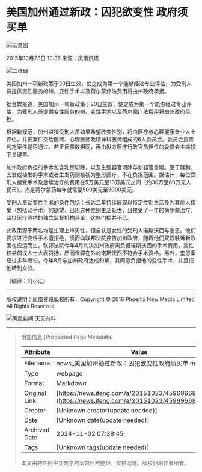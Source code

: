 # 美国加州通过新政：囚犯欲变性 政府须买单

![示意图](https://dolphin.deliver.ifeng.com/c?z=ifeng&la=0&si=2&ci=23&cg=22&c=29&or=232&l=728&bg=728&b=726&u=https://y0.ifengimg.com/34c4a1d78882290c/2012/0528/1x1.gif)

2015年10月23日 10:35 来源：凤凰资讯

![二维码](http://h2.ifengimg.com/0f56ee67a4c375c2/2013/1106/indeccode.png)

美国加州一项新政策于20日生效，使之成为第一个能够经过专业评估，为受刑人员提供变性服务的州。变性手术以及荷尔蒙疗法费用将由州政府承担。

据台媒报道，美国加州一项新政策于20日生效，使之成为第一个能够经过专业评估，为受刑人员提供变性服务的州。变性手术以及荷尔蒙疗法费用将由州政府承担。

根据新规范，加州监狱受刑人员如果希望改变性别，将由医疗与心理健康专业人士评估，并把案件交给医师、心理医师及精神科医师组成的6人委员会。委员会投票判定案件是否通过。若正反票数相同，再由狱方医疗行政官员担任的委员会主席投下关键票。

加州政府负担的手术包含乳房切除，以及生殖器官切除与新器官重建。至于隆胸、去发或植发的手术或者生发药则被视为整形医疗，不在负担范围。据估计，每位受刑人接受手术及后续治疗的费用在5万美元至10万美元之间（约30万至60万元人民币）。光是荷尔蒙药每年就需要500美元至3000美元。

受刑人员动变性手术的条件包括：长达二年持续展现以特定性别生活及为其他人接受（包括动手术）的欲望，已用这种性别生活处世，且接受了一年的荷尔蒙治疗。监狱医疗照护的独立监督机构评论，这些门槛并不低。

此政策源于两名均是生理上市男性，但自认是女性的受刑人诺斯沃西与奎恩。他们要求进行变性手术遭拒绝，愤而向联邦法院控告加州政府，随着他们双双胜诉新政策也应运而生。联邦法院今年4月判决加州政府需负担诺斯沃西的手术费用，变性权益倡议人士大表赞扬，然而保释在外的诺斯沃西不符合手术资格。另外，奎恩案经过多年缠讼，今年8月与加州政府达成和解，其同意负担他的变性手术，并且把他转到女监。

（编译：冯小江）

---

版权说明：凤凰资讯版权所有，Copyright © 2016 Phoenix New Media Limited All Rights Reserved.

![凤凰新闻 天天有料](http://y2.ifengimg.com/ifengimcp/pic/20150902/3677f2773fd79f12b079_size1_w35_h15.png)

---

> 附加信息 [Processed Page Metadata]
>
> | Attribute       | Value                                  |
> |-----------------|----------------------------------------|
> | Filename        | news_美国加州通过新政：囚犯欲变性政府须买单.md                             |
> | Type            | webpage                                 |
> | Format          | Markdown                               |
> | Original Link   | [https://news.ifeng.com/a/20151023/45969668_0.shtml](https://news.ifeng.com/a/20151023/45969668_0.shtml)                       |
> | Creator         | [Unknown creator(update needed)]                              |
> | Date            | [Unknown date(update needed)]                                 |
> | Archived Date   | 2024-11-02 07:38:45                             |
> | Tags            | [Unknown tags(update needed)]                                 |
>
> 本文由跨性别中文数字档案馆归档整理，仅供浏览。版权归原作者所有。
>